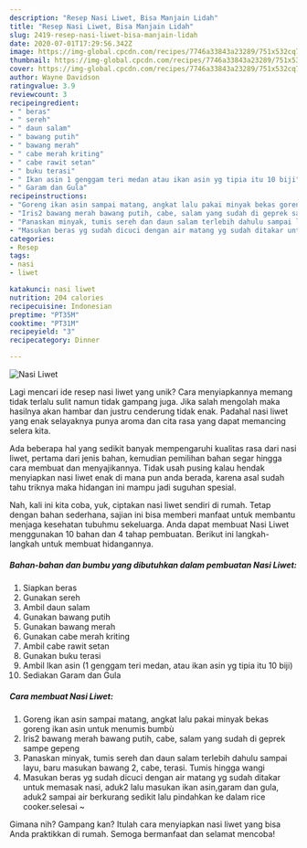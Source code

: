 ```yaml
---
description: "Resep Nasi Liwet, Bisa Manjain Lidah"
title: "Resep Nasi Liwet, Bisa Manjain Lidah"
slug: 2419-resep-nasi-liwet-bisa-manjain-lidah
date: 2020-07-01T17:29:56.342Z
image: https://img-global.cpcdn.com/recipes/7746a33843a23289/751x532cq70/nasi-liwet-foto-resep-utama.jpg
thumbnail: https://img-global.cpcdn.com/recipes/7746a33843a23289/751x532cq70/nasi-liwet-foto-resep-utama.jpg
cover: https://img-global.cpcdn.com/recipes/7746a33843a23289/751x532cq70/nasi-liwet-foto-resep-utama.jpg
author: Wayne Davidson
ratingvalue: 3.9
reviewcount: 3
recipeingredient:
- " beras"
- " sereh"
- " daun salam"
- " bawang putih"
- " bawang merah"
- " cabe merah kriting"
- " cabe rawit setan"
- " buku terasi"
- " Ikan asin 1 genggam teri medan atau ikan asin yg tipia itu 10 biji"
- " Garam dan Gula"
recipeinstructions:
- "Goreng ikan asin sampai matang, angkat lalu pakai minyak bekas goreng ikan asin untuk menumis bumbù"
- "Iris2 bawang merah bawang putih, cabe, salam yang sudah di geprek sampe gepeng"
- "Panaskan minyak, tumis sereh dan daun salam terlebih dahulu sampai layu, baru masukan bawang 2, cabe, terasi. Tumis hingga wangi"
- "Masukan beras yg sudah dicuci dengan air matang yg sudah ditakar untuk memasak nasi, aduk2 lalu masukan ikan asin,garam dan gula, aduk2 sampai air berkurang sedikit lalu pindahkan ke dalam rice cooker.selesai ~"
categories:
- Resep
tags:
- nasi
- liwet

katakunci: nasi liwet 
nutrition: 204 calories
recipecuisine: Indonesian
preptime: "PT35M"
cooktime: "PT31M"
recipeyield: "3"
recipecategory: Dinner

---
```



![Nasi Liwet](https://img-global.cpcdn.com/recipes/7746a33843a23289/751x532cq70/nasi-liwet-foto-resep-utama.jpg)

Lagi mencari ide resep nasi liwet yang unik? Cara menyiapkannya memang tidak terlalu sulit namun tidak gampang juga. Jika salah mengolah maka hasilnya akan hambar dan justru cenderung tidak enak. Padahal nasi liwet yang enak selayaknya punya aroma dan cita rasa yang dapat memancing selera kita.



Ada beberapa hal yang sedikit banyak mempengaruhi kualitas rasa dari nasi liwet, pertama dari jenis bahan, kemudian pemilihan bahan segar hingga cara membuat dan menyajikannya. Tidak usah pusing kalau hendak menyiapkan nasi liwet enak di mana pun anda berada, karena asal sudah tahu triknya maka hidangan ini mampu jadi suguhan spesial.


Nah, kali ini kita coba, yuk, ciptakan nasi liwet sendiri di rumah. Tetap dengan bahan sederhana, sajian ini bisa memberi manfaat untuk membantu menjaga kesehatan tubuhmu sekeluarga. Anda dapat membuat Nasi Liwet menggunakan 10 bahan dan 4 tahap pembuatan. Berikut ini langkah-langkah untuk membuat hidangannya.

<!--inarticleads1-->

##### Bahan-bahan dan bumbu yang dibutuhkan dalam pembuatan Nasi Liwet:

1. Siapkan  beras
1. Gunakan  sereh
1. Ambil  daun salam
1. Gunakan  bawang putih
1. Gunakan  bawang merah
1. Gunakan  cabe merah kriting
1. Ambil  cabe rawit setan
1. Gunakan  buku terasi
1. Ambil  Ikan asin (1 genggam teri medan, atau ikan asin yg tipia itu 10 biji)
1. Sediakan  Garam dan Gula




<!--inarticleads2-->

##### Cara membuat Nasi Liwet:

1. Goreng ikan asin sampai matang, angkat lalu pakai minyak bekas goreng ikan asin untuk menumis bumbù
1. Iris2 bawang merah bawang putih, cabe, salam yang sudah di geprek sampe gepeng
1. Panaskan minyak, tumis sereh dan daun salam terlebih dahulu sampai layu, baru masukan bawang 2, cabe, terasi. Tumis hingga wangi
1. Masukan beras yg sudah dicuci dengan air matang yg sudah ditakar untuk memasak nasi, aduk2 lalu masukan ikan asin,garam dan gula, aduk2 sampai air berkurang sedikit lalu pindahkan ke dalam rice cooker.selesai ~




Gimana nih? Gampang kan? Itulah cara menyiapkan nasi liwet yang bisa Anda praktikkan di rumah. Semoga bermanfaat dan selamat mencoba!
